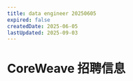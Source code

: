 ```yaml
---
title: data engineer 20250605
expired: false
createdDate: 2025-06-05
lastUpdated: 2025-09-03
---
```


# CoreWeave 招聘信息

<JobPostingTable job-posting-json-path="coreweave/data/data-engineer-20250605.json" />
